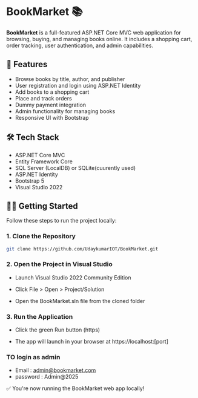 # BookMarket 📚

**BookMarket** is a full-featured ASP.NET Core MVC web application for browsing, buying, and managing books online. It includes a shopping cart, order tracking, user authentication, and admin capabilities.

## 🚀 Features

- Browse books by title, author, and publisher
- User registration and login using ASP.NET Identity
- Add books to a shopping cart
- Place and track orders
- Dummy payment integration
- Admin functionality for managing books
- Responsive UI with Bootstrap

## 🛠️ Tech Stack

- ASP.NET Core MVC
- Entity Framework Core
- SQL Server (LocalDB) or SQLite(cuurently used)
- ASP.NET Identity
- Bootstrap 5
- Visual Studio 2022

## 🧑‍💻 Getting Started

Follow these steps to run the project locally:

### 1. Clone the Repository

```bash
git clone https://github.com/UdaykumarIOT/BookMarket.git
```
### 2. Open the Project in Visual Studio

- Launch Visual Studio 2022 Community Edition

- Click File > Open > Project/Solution

- Open the BookMarket.sln file from the cloned folder

### 3. Run the Application

- Click the green Run button (https)

- The app will launch in your browser at https://localhost:[port]
  
### TO login as admin

- Email : admin@bookmarket.com
- password : Admin@2025


✅ You're now running the BookMarket web app locally!
